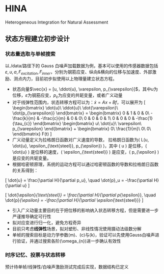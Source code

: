 # HINA
Heterogeneous Integration for Natural Assessment

## 状态方程建立初步设计

### 状态量选取与单帧搜索

以./data/路径下的 Gauss 白噪声加载数据为例，基本可以使用的传感器数据包括$\varepsilon, u, a, F_{excitation}, F_{inner}$，分别为钢筋应变、纵向&横向的位移与加速度、外部激励、测点内力，目前初步拟使用以上物理量建立状态方程。

- 状态向量$\vec{x} = [u, \ddot{u}, \varepsilon, p_{\varepsilon}]$，其中$u$为位移，$\varepsilon$为钢筋应变，$p_{\varepsilon}$为应变的共轭变量，或者广义动量
- 对于线弹性范围内，状态转移方程可以为：$\dot{x} = Ax + Bf$，可以展开为
  \[
  \begin{bmatrix}
  \dot{u}\\
  \ddot{u}\\
  \dot{\varepsilon}\\
  \dot{p_{\varepsilon}}
  \end{bmatrix} =
  \begin{bmatrix}
  0 & 1 & 0 & 0\\
  -\frac{k}{m} & -\frac{c}{m} & 0 & 0\\
  0 & 0 & 0 & 1\\
  0 & 0 & 0 & -\frac{1}{\tau_{c}}
  \end{bmatrix}
  \begin{bmatrix}
  u\\
  \dot{u}\\
  \varepsilon\\
  p_{\varepsilon}
  \end{bmatrix} +
  \begin{bmatrix}
  0\\
  \frac{1}{m}\\
  0\\
  0\\
  \end{bmatrix} F(t)
  \]
- 广义动量定义为拉格朗日函数对广义速度的导数， 拉格朗日函数为\( L(u, \dot{u}, \epsilon_{\text{steel}}, p_{\epsilon}) \)，其中 \( u \) 是位移，\( \dot{u} \) 是位移的速度，\( \epsilon_{\text{steel}} \) 是应变，\( p_{\epsilon} \) 是应变的共轭变量。
-   根据哈密顿原理，系统的运动方程可以通过哈密顿函数的导数和拉格朗日函数的关系得到：

   \[
   \dot{u} = \frac{\partial H}{\partial p_u}, \quad \dot{p}_u = -\frac{\partial H}{\partial u}
   \]

   \[
   \dot{\epsilon}_{\text{steel}} = \frac{\partial H}{\partial p_{\epsilon}}, \quad \dot{p}_{\epsilon} = -\frac{\partial H}{\partial \epsilon_{\text{steel}}}
   \]
- 引入广义动量主要目的在于把位移的影响纳入状态转移方程，但是需要进一步严谨推导确定可行性
- 拟对应变进行归一化，避免方程奇异
- 目前只考虑**线弹性**场景，拟对塑形、非线性情况使用摄动法级数分解
- 单帧的搜索目标是动力学参数\(m\)、\(c\)与\(k\)，验证可以先使用Gauss白噪声进行验证，并通过搜索各阶\(\omega_{n}\)进一步确认有效性

### 时序记忆、投票与状态转移

预计待单帧/线弹性/白噪声激励测试完成后实现，数据结构已定义
